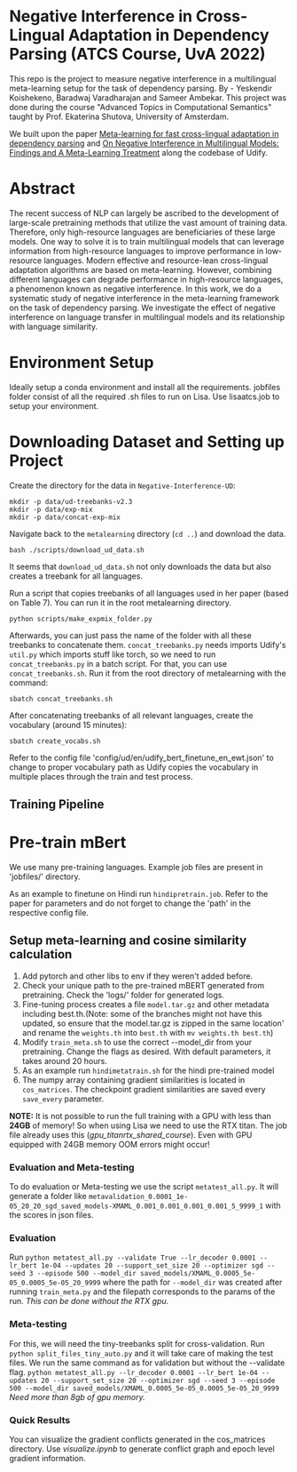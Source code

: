 # Negative Interference in Cross-Lingual Adaptation in Dependency Parsing (ATCS Course, UvA 2022)
This repo is the project to measure negative interference in a multilingual meta-learning setup for the task of dependency parsing.
By - Yeskendir Koishekeno, Baradwaj Varadharajan and Sameer Ambekar. This project was done during the course "Advanced Topics in Computational Semantics" taught by Prof. Ekaterina Shutova, University of Amsterdam. 

We built upon the paper [Meta-learning for fast cross-lingual adaptation in dependency parsing](https://arxiv.org/abs/2104.04736) and [On Negative Interference in Multilingual Models:
Findings and A Meta-Learning Treatment]() along the codebase of Udify. 

# Abstract 

The recent success of NLP can largely be ascribed to the development of large-scale pretraining methods that utilize the vast amount of training data. Therefore, only high-resource languages are beneficiaries of these large models. One way to solve it is to train multilingual models that can leverage information from high-resource languages to improve performance in low-resource languages. Modern effective and resource-lean cross-lingual adaptation algorithms are based on meta-learning. However, combining different languages can degrade performance in high-resource languages, a phenomenon known as negative interference. In this work, we do a systematic study of negative interference in the meta-learning framework on the task of dependency parsing. We investigate the effect of negative interference on language transfer in multilingual models and its relationship with language similarity.

# Environment Setup
Ideally setup a conda environment and install all the requirements. jobfiles folder consist of all the required .sh files to run on Lisa. 
Use lisaatcs.job to setup your environment.

# Downloading Dataset and Setting up Project
Create the directory for the data in `Negative-Interference-UD`:
```
mkdir -p data/ud-treebanks-v2.3
mkdir -p data/exp-mix
mkdir -p data/concat-exp-mix
```

Navigate back to the `metalearning` directory (`cd ..`) and download the data.
```
bash ./scripts/download_ud_data.sh
```
It seems that `download_ud_data.sh` not only downloads the data but also creates a treebank for all languages.

Run a script that copies treebanks of all languages used in her paper (based on Table 7). You can run it in the root metalearning directory.
```
python scripts/make_expmix_folder.py
```

Afterwards, you can just pass the name of the folder with all these treebanks to concatenate them. `concat_treebanks.py` needs imports Udify's `util.py` which imports stuff like torch, so we need to run `concat_treebanks.py` in a batch script. For that, you can use `concat_treebanks.sh`. Run it from the root directory of metalearning with the command:

```
sbatch concat_treebanks.sh
```

After concatenating treebanks of all relevant languages, create the vocabulary (around 15 minutes):
```
sbatch create_vocabs.sh
```

Refer to the config file 'config/ud/en/udify_bert_finetune_en_ewt.json' to change to proper vocabulary path as Udify copies the vocabulary in multiple places through the train and test process.

## Training Pipeline

# Pre-train mBert
We use many pre-training languages. Example job files are present in 'jobfiles/' directory.

As an example to finetune on Hindi run `hindipretrain.job`. Refer to the paper for parameters and do not forget to change the 'path' in the respective config file. 

## Setup meta-learning and cosine similarity calculation

1. Add pytorch and other libs to env if they weren't added before.
2. Check your unique path to the pre-trained mBERT generated from pretraining. Check the 'logs/' folder for generated logs.
3. Fine-tuning process creates a file `model.tar.gz` and other metadata including best.th.(Note: some of the branches might not have this updated, so ensure that the model.tar.gz is zipped in the same location' and rename the `weights.th` into `best.th` with `mv weights.th best.th`) 
4. Modify `train_meta.sh` to use the correct --model_dir from your pretraining. Change the flags as desired. With default parameters, it takes around 20 hours.
5. As an example run `hindimetatrain.sh` for the hindi pre-trained model
6. The numpy array containing gradient similarities is located in `cos_matrices`. The checkpoint gradient similarities are saved every `save_every` parameter.


**NOTE:** It is not possible to run the full training with a GPU with less than **24GB** of memory! So when using Lisa we need to use the RTX titan. The job file already uses this (_gpu_titanrtx_shared_course_). Even with GPU equipped with 24GB memory OOM errors might occur! 

### Evaluation and Meta-testing

To do evaluation or Meta-testing we use the script `metatest_all.py`. It will generate a folder like `metavalidation_0.0001_1e-05_20_20_sgd_saved_models-XMAML_0.001_0.001_0.001_0.001_5_9999_1` with the scores in json files.

### Evaluation

Run `python metatest_all.py --validate True --lr_decoder 0.0001 --lr_bert 1e-04 --updates 20 --support_set_size 20 --optimizer sgd --seed 3 --episode 500 --model_dir saved_models/XMAML_0.0005_5e-05_0.0005_5e-05_20_9999`  where the path for `--model_dir` was created after running `train_meta.py` and the filepath corresponds to the params of the run.  _This can be done without the RTX gpu._

### Meta-testing

For this, we will need the tiny-treebanks split for cross-validation. Run `python split_files_tiny_auto.py` and it will take care of making the test files. 
We run the same command as for validation but without the --validate flag. `python metatest_all.py --lr_decoder 0.0001 --lr_bert 1e-04 --updates 20 --support_set_size 20 --optimizer sgd --seed 3 --episode 500 --model_dir saved_models/XMAML_0.0005_5e-05_0.0005_5e-05_20_9999
`  
_Need more than 8gb of gpu memory._

### Quick Results

You can visualize the gradient conflicts generated in the cos_matrices directory. Use _visualize.ipynb_ to generate conflict graph and epoch level gradient information.
